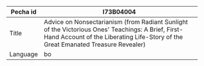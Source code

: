 |Pecha id | I73B04004
| --- | --- 
|Title | Advice on Nonsectarianism (from Radiant Sunlight of the Victorious Ones' Teachings: A Brief, First-Hand Account of the Liberating Life-Story of the Great Emanated Treasure Revealer) 
|Language | bo